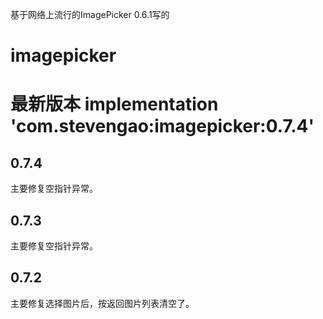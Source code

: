 基于网络上流行的ImagePicker 0.6.1写的

# imagepicker
# 最新版本 implementation 'com.stevengao:imagepicker:0.7.4'
## 0.7.4
主要修复空指针异常。  
## 0.7.3  
主要修复空指针异常。  
## 0.7.2  
主要修复选择图片后，按返回图片列表清空了。
